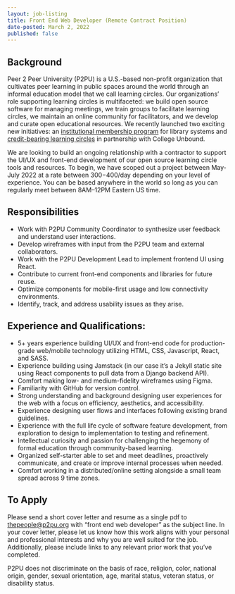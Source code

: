 ```yaml
---
layout: job-listing
title: Front End Web Developer (Remote Contract Position)
date-posted: March 2, 2022
published: false
---
```

## Background

Peer 2 Peer University (P2PU) is a U.S.-based non-profit organization that cultivates peer learning in public spaces around the world through an informal education model that we call learning circles. Our organizations’ role supporting learning circles is multifaceted: we build open source software for managing meetings, we train groups to facilitate learning circles, we maintain an online community for facilitators, and we develop and curate open educational resources. We recently launched two exciting new initiatives: an [institutional membership program](https://www.p2pu.org/en/teams/) for library systems and [credit-bearing learning circles](https://info.p2pu.org/2021/07/21/bringing-college-credits-to-libraries-with-peer-led-learning-circles/) in partnership with College Unbound. 

We are looking to build an ongoing relationship with a contractor to support the UI/UX and front-end development of our open source learning circle tools and resources. To begin, we have scoped out a project between May-July 2022 at a rate between $300-$400/day depending on your level of experience. You can be based anywhere in the world so long as you can regularly meet between 8AM–12PM Eastern US time.

## Responsibilities

* Work with P2PU Community Coordinator to synthesize user feedback and understand user interactions.
* Develop wireframes with input from the P2PU team and external collaborators.
* Work with the P2PU Development Lead to implement frontend UI using React.
* Contribute to current front-end components and libraries for future reuse.
* Optimize components for mobile-first usage and low connectivity environments.
* Identify, track, and address usability issues as they arise.

## Experience and Qualifications:

* 5+ years experience building UI/UX and front-end code for production-grade web/mobile technology utilizing HTML, CSS, Javascript, React, and SASS.
* Experience building using Jamstack (in our case it’s a Jekyll static site using React components to pull data from a Django backend API).
* Comfort making low- and medium-fidelity wireframes using Figma.
* Familiarity with GitHub for version control.
* Strong understanding and background designing user experiences for the web with a focus on efficiency, aesthetics, and accessibility.
* Experience designing user flows and interfaces following existing brand guidelines.
* Experience with the full life cycle of software feature development, from exploration to design to implementation to testing and refinement.
* Intellectual curiosity and passion for challenging the hegemony of formal education through community-based learning. 
* Organized self-starter able to set and meet deadlines, proactively communicate, and create or improve internal processes when needed. 
* Comfort working in a distributed/online setting alongside a small team spread across 9 time zones.

## To Apply

Please send a short cover letter and resume as a single pdf to [thepeople@p2pu.org](mailto:thepeople@p2pu.org) with “front end web developer” as the subject line. In your cover letter, please let us know how this work aligns with your personal and professional interests and why you are well suited for the job. Additionally, please include links to any relevant prior work that you’ve completed.

P2PU does not discriminate on the basis of race, religion, color, national origin, gender, sexual orientation, age, marital status, veteran status, or disability status.
